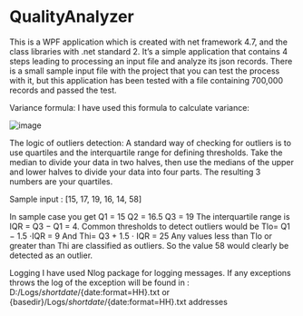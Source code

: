 # QualityAnalyzer
This is a WPF application which is created with net framework 4.7, and the class libraries with .net standard 2.
It’s a simple application that contains 4 steps leading to processing an input file and analyze its json records. There is a small sample input file with the project that you can test the process with it, but this application has been tested with a file containing 700,000 records and passed the test.


Variance formula:
I have used this formula to calculate variance:
 
 ![image](https://user-images.githubusercontent.com/115587214/201155272-5e19d8d5-301c-4b88-9ebb-d4d0a03b4eb3.png)

The logic of outliers detection:
A standard way of checking for outliers is to use quartiles and the interquartile range for defining thresholds. Take the median to divide your data in two halves, then use the medians of the upper and lower halves to divide your data into four parts. The resulting 3 numbers are your quartiles.

Sample input : [15, 17, 19, 16, 14, 58]

In sample case you get
Q1 = 15
Q2 = 16.5
Q3 = 19
The interquartile range is IQR = Q3 − Q1 = 4.
Common thresholds to detect outliers would be
Tlo= Q1 − 1.5 ⋅IQR = 9
 And
 Thi= Q3 + 1.5 ⋅ IQR = 25
Any values less than Tlo or greater than Thi are classified as outliers.
 So the value 58 would clearly be detected as an outlier.

Logging
I have used Nlog package for logging messages. If any exceptions throws the log of the exception will be found  in :  D:/Logs/${shortdate}/${date:format=HH}.txt or {basedir}/Logs/${shortdate}/${date:format=HH}.txt addresses
